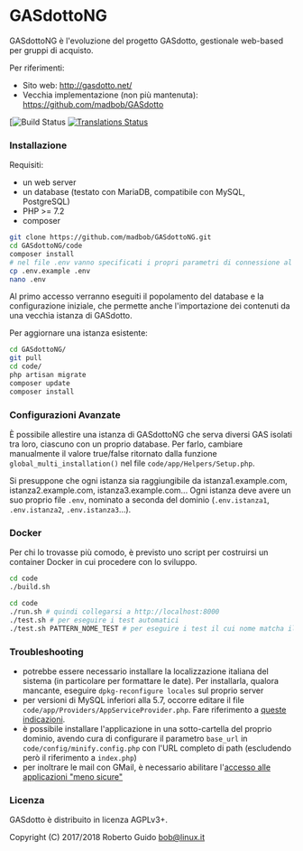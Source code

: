 # GASdottoNG

GASdottoNG è l'evoluzione del progetto GASdotto, gestionale web-based per gruppi di acquisto.

Per riferimenti:

* Sito web: http://gasdotto.net/
* Vecchia implementazione (non più mantenuta): https://github.com/madbob/GASdotto

[![Build Status](https://github.com/madbob/gasdottong/actions/workflows/test.yml/badge.svg)
[![Translations Status](https://hosted.weblate.org/widgets/gasdottong/-/translations/svg-badge.svg)](https://hosted.weblate.org/engage/gasdottong/?utm_source=widget)

### Installazione

Requisiti:
 * un web server
 * un database (testato con MariaDB, compatibile con MySQL, PostgreSQL)
 * PHP >= 7.2
 * composer

```bash
git clone https://github.com/madbob/GASdottoNG.git
cd GASdottoNG/code
composer install
# nel file .env vanno specificati i propri parametri di connessione al database e l'invio delle mail
cp .env.example .env
nano .env
```

Al primo accesso verranno eseguiti il popolamento del database e la configurazione iniziale, che permette anche l'importazione dei contenuti da una vecchia istanza di GASdotto.

Per aggiornare una istanza esistente:

```bash
cd GASdottoNG/
git pull
cd code/
php artisan migrate
composer update
composer install
```

### Configurazioni Avanzate

È possibile allestire una istanza di GASdottoNG che serva diversi GAS isolati tra loro, ciascuno con un proprio database. Per farlo, cambiare manualmente il valore true/false ritornato dalla funzione `global_multi_installation()` nel file `code/app/Helpers/Setup.php`.

Si presuppone che ogni istanza sia raggiungibile da istanza1.example.com, istanza2.example.com, istanza3.example.com... Ogni istanza deve avere un suo proprio file `.env`, nominato a seconda del dominio (`.env.istanza1`, `.env.istanza2`, `.env.istanza3`...).

### Docker

Per chi lo trovasse più comodo, è previsto uno script per costruirsi un container Docker in cui procedere con lo sviluppo.

```bash
cd code
./build.sh
```

```bash
cd code
./run.sh # quindi collegarsi a http://localhost:8000
./test.sh # per eseguire i test automatici
./test.sh PATTERN_NOME_TEST # per eseguire i test il cui nome matcha il pattern
```

### Troubleshooting

 * potrebbe essere necessario installare la localizzazione italiana del sistema (in particolare per formattare le date). Per installarla, qualora mancante, eseguire `dpkg-reconfigure locales` sul proprio server
 * per versioni di MySQL inferiori alla 5.7, occorre editare il file `code/app/Providers/AppServiceProvider.php`. Fare riferimento a [queste indicazioni](https://laravel-news.com/laravel-5-4-key-too-long-error).
 * è possibile installare l'applicazione in una sotto-cartella del proprio dominio, avendo cura di configurare il parametro `base_url` in `code/config/minify.config.php` con l'URL completo di path (escludendo però il riferimento a `index.php`)
 * per inoltrare le mail con GMail, è necessario abilitare l'[accesso alle applicazioni "meno sicure"](https://myaccount.google.com/lesssecureapps)

### Licenza

GASdotto è distribuito in licenza AGPLv3+.

Copyright (C) 2017/2018 Roberto Guido <bob@linux.it>
